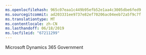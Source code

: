 ```yaml
---
ms.openlocfilehash: 965c07eaa1c449b95efb52e1aa4c3005dbe6fed9
ms.sourcegitcommit: ad203331ee9737e82ef70206ac04eeb72a5f9c7f
ms.translationtype: MT
ms.contentlocale: zh-CN
ms.lasthandoff: 06/18/2019
ms.locfileid: "67211299"
---
```

Microsoft Dynamics 365 Government